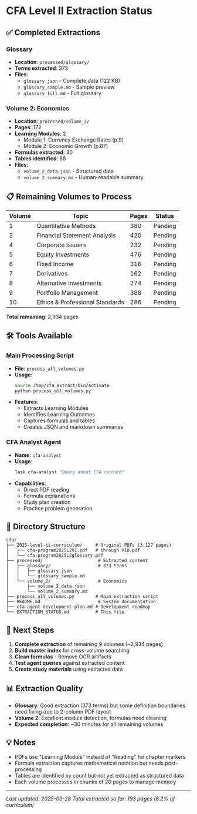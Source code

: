 # CFA Level II Extraction Status

## ✅ Completed Extractions

### Glossary
- **Location**: `processed/glossary/`
- **Terms extracted**: 373
- **Files**:
  - `glossary.json` - Complete data (122 KB)
  - `glossary_sample.md` - Sample preview
  - `glossary_full.md` - Full glossary

### Volume 2: Economics
- **Location**: `processed/volume_2/`
- **Pages**: 172
- **Learning Modules**: 2
  - Module 1: Currency Exchange Rates (p.9)
  - Module 2: Economic Growth (p.87)
- **Formulas extracted**: 30
- **Tables identified**: 88
- **Files**:
  - `volume_2_data.json` - Structured data
  - `volume_2_summary.md` - Human-readable summary

## 📋 Remaining Volumes to Process

| Volume | Topic | Pages | Status |
|--------|-------|-------|--------|
| 1 | Quantitative Methods | 380 | Pending |
| 3 | Financial Statement Analysis | 420 | Pending |
| 4 | Corporate Issuers | 232 | Pending |
| 5 | Equity Investments | 476 | Pending |
| 6 | Fixed Income | 316 | Pending |
| 7 | Derivatives | 162 | Pending |
| 8 | Alternative Investments | 274 | Pending |
| 9 | Portfolio Management | 388 | Pending |
| 10 | Ethics & Professional Standards | 286 | Pending |

**Total remaining**: 2,934 pages

## 🛠️ Tools Available

### Main Processing Script
- **File**: `process_all_volumes.py`
- **Usage**:
  ```bash
  source /tmp/cfa_extract/bin/activate
  python process_all_volumes.py
  ```
- **Features**:
  - Extracts Learning Modules
  - Identifies Learning Outcomes
  - Captures formulas and tables
  - Creates JSON and markdown summaries

### CFA Analyst Agent
- **Name**: `cfa-analyst`
- **Usage**:
  ```bash
  Task cfa-analyst "Query about CFA content"
  ```
- **Capabilities**:
  - Direct PDF reading
  - Formula explanations
  - Study plan creation
  - Practice problem generation

## 📁 Directory Structure

```
cfa/
├── 2025-level-ii-curriculum/     # Original PDFs (3,127 pages)
│   ├── cfa-program2025L2V1.pdf   # through V10.pdf
│   └── cfa-program2025L2glossary.pdf
├── processed/                     # Extracted content
│   ├── glossary/                  # 373 terms
│   │   ├── glossary.json
│   │   └── glossary_sample.md
│   └── volume_2/                  # Economics
│       ├── volume_2_data.json
│       └── volume_2_summary.md
├── process_all_volumes.py        # Main extraction script
├── README.md                      # System documentation
├── cfa-agent-development-plan.md # Development roadmap
└── EXTRACTION_STATUS.md          # This file

```

## 🚀 Next Steps

1. **Complete extraction** of remaining 9 volumes (~2,934 pages)
2. **Build master index** for cross-volume searching
3. **Clean formulas** - Remove OCR artifacts
4. **Test agent queries** against extracted content
5. **Create study materials** using extracted data

## 📊 Extraction Quality

- **Glossary**: Good extraction (373 terms) but some definition boundaries need fixing due to 2-column PDF layout
- **Volume 2**: Excellent module detection, formulas need cleaning
- **Expected completion**: ~30 minutes for all remaining volumes

## 💡 Notes

- PDFs use "Learning Module" instead of "Reading" for chapter markers
- Formula extraction captures mathematical notation but needs post-processing
- Tables are identified by count but not yet extracted as structured data
- Each volume processes in chunks of 20 pages to manage memory

---
*Last updated: 2025-09-28*
*Total extracted so far: 193 pages (6.2% of curriculum)*